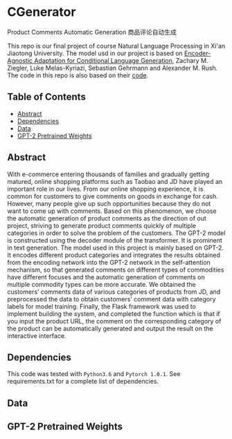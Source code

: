 # CGenerator
Product Comments Automatic Generation
商品评论自动生成

This repo is our final project of course Natural Language Processing in Xi'an Jiaotong University. The model usd in our project is based on [Encoder-Agnostic Adaptation for Conditional Language Generation](https://arxiv.org/abs/1908.06938), Zachary M. Ziegler, Luke Melas-Kyriazi, Sebastian Gehrmann and Alexander M. Rush. The code in this repo is also based on their [code](https://github.com/harvardnlp/encoder-agnostic-adaptation).

## Table of Contents

- [Abstract](#abstract)
- [Dependencies](#dependencies)
- [Data](#data)
- [GPT-2 Pretrained Weights](#GPT-2-pretrained-weights)

## Abstract

With e-commerce entering thousands of families and gradually getting matured, online shopping platforms such as Taobao and JD have played an important role in our lives. From our online shopping experience, it is common for customers to give comments on goods in exchange for cash. However, many people give up such opportunities because they do not want to come up with comments. Based on this phenomenon, we choose the automatic generation of product comments as the direction of out project, striving to generate product comments quickly of multiple categories in order to solve the problem of the customers. The GPT-2 model is constructed using the decoder module of the transformer. It is prominent in text generation. The model used in this project is mainly based on GPT-2. It encodes different product categories and integrates the results obtained from the encoding network into the GPT-2 network in the self-attention mechanism, so that generated comments on different types of commodities have different focuses and the automatic generation of comments on multiple commodity types can be more accurate. We obtained the customers’ comments data of various categories of products from JD, and preprocessed the data to obtain customers’ comment data with category labels for model training. Finally, the Flask framework was used to implement building the system, and completed the function which is that if you input the product URL, the comment on the corresponding category of the product can be automatically generated and output the result on the interactive interface.

## Dependencies

This code was tested with `Python3.6` and `Pytorch 1.0.1`. See requirements.txt for a complete list of dependencies.

## Data


## GPT-2 Pretrained Weights


